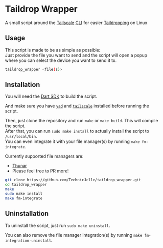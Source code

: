 # Taildrop Wrapper

A small script around the [Tailscale](https://tailscale.com/) [CLI](https://tailscale.com/kb/1080/cli)
for easier [Taildropping](https://tailscale.com/kb/1106/taildrop) on Linux

## Usage
This script is made to be as simple as possible:  
Just provide the file you want to send and the script will
open a popup where you can select the device you want to send it to.

```bash
taildrop_wrapper <file(s)>
```

## Installation
You will need the [Dart SDK](https://dart.dev/get-dart#install) to build the script.

And make sure you have [`yad`](https://github.com/v1cont/yad) and
[`tailscale`](https://tailscale.com/download/linux) installed before running the script.

Then, just clone the repository and run `make` or `make build`. This will compile the script.  
After that, you can run `sudo make install` to actually install the script to `/usr/local/bin`.  
You can even integrate it with your file manager(s) by running `make fm-integrate`.  

Currently supported file managers are:
- [Thunar](https://docs.xfce.org/xfce/thunar/start)
- Please feel free to PR more!

```bash
git clone https://github.com/TechnicJelle/taildrop_wrapper.git
cd taildrop_wrapper
make
sudo make install
make fm-integrate
```

## Uninstallation
To uninstall the script, just run `sudo make uninstall`.

You can also remove the file manager integration(s) by running `make fm-integration-uninstall`.
